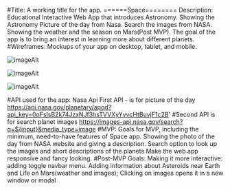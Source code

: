 #Title: A working title for the app. ======Space========
Description: Educational Interactive Web App that introduces Astronomy. Showing the Astronomy Picture of the day from Nasa. Search the images from NASA. Showing the weather and the season on Mars(Post MVP). The goal of the app is to bring an interest in learning more about different planets. 
#Wireframes: Mockups of your app on desktop, tablet, and mobile.

![imageAlt](https://imgur.com/28AEzPw.png)

![imageAlt](https://imgur.com/BrHZOf3.png)

![imageAlt](https://imgur.com/53zBSR2.png)



#API used for the app: Nasa Api
First API - is for picture of the day
https://api.nasa.gov/planetary/apod?api_key=0oFslsB2k74JzxNJf3hsTVVXyYvvcHtBuvjF1c2B'
#Second API is for search planet images
https://images-api.nasa.gov/search?q=${input}&media_type=image
#MVP: Goals for MVP, including the minimum, need-to-have features of Space app.
Showing the photo of the day from NASA website and giving a description.
Search option to look up the images and short descriptions of the planets
Make the web app responsive and fancy looking.
#Post-MVP Goals:
Making it more interactive: adding toggle navbar menu.  Adding information about Asteroids near Earth and Life on Mars(weather and images);
Clicking on images opens it in a new window or modal

